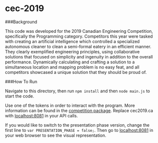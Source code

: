 # cec-2019

###Background

This code was developed for the 2019 Canadian Engineering Competition, specifically the Programming category. Competitors this year were tasked with creating an artificial intelligence which controlled a specialized autonomous cleaner to clean a semi-formal eatery in an efficient manner. They clearly exemplified engineering principles, using collaborative solutions that focused on simplicity and ingenuity in addition to the overall performance. Dynamically calculating and crafting a solution to a simultaneous location and mapping problem is no easy feat, and all competitors showcased a unique solution that they should be proud of.

###How To Run

Navigate to this directory, then run `npm install` and then `node main.js` to start the code.

Use one of the tokens in order to interact with the program. More information can be found in the [competition package](https://github.com/deadinsky/cec-2019/blob/master/Programming%20Competition%20Package.pdf). Replace cec2019.ca with [localhost:8081](http://localhost:8081/) in your API calls.

If you would like to switch to the presentation phase version, change the first line to `var PRESENTATION_PHASE = false;`. Then go to [localhost:8081](http://localhost:8081/) in your web browser to see the visual representation.